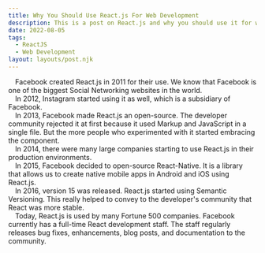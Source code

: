 ```yaml
---
title: Why You Should Use React.js For Web Development
description: This is a post on React.js and why you should use it for web development
date: 2022-08-05
tags:
  - ReactJS
  - Web Development
layout: layouts/post.njk
---
```


&emsp;Facebook created React.js in 2011 for their use. We know that Facebook is one of the biggest Social Networking websites in the world.
<br />
&emsp;In 2012, Instagram started using it as well, which is a subsidiary of Facebook.
<br />
&emsp;In 2013, Facebook made React.js an open-source. The developer community rejected it at first because it used Markup and JavaScript in a single file. But the more people who experimented with it started embracing the component.
<br />
&emsp;In 2014, there were many large companies starting to use React.js in their production environments.
<br />
&emsp;In 2015, Facebook decided to open-source React-Native. It is a library that allows us to create native mobile apps in Android and iOS using React.js.
<br />
&emsp;In 2016, version 15 was released. React.js started using Semantic Versioning. This really helped to convey to the developer's community that React was more stable.
<br />
&emsp;Today, React.js is used by many Fortune 500 companies. Facebook currently has a full-time React development staff. The staff regularly releases bug fixes, enhancements, blog posts, and documentation to the community.